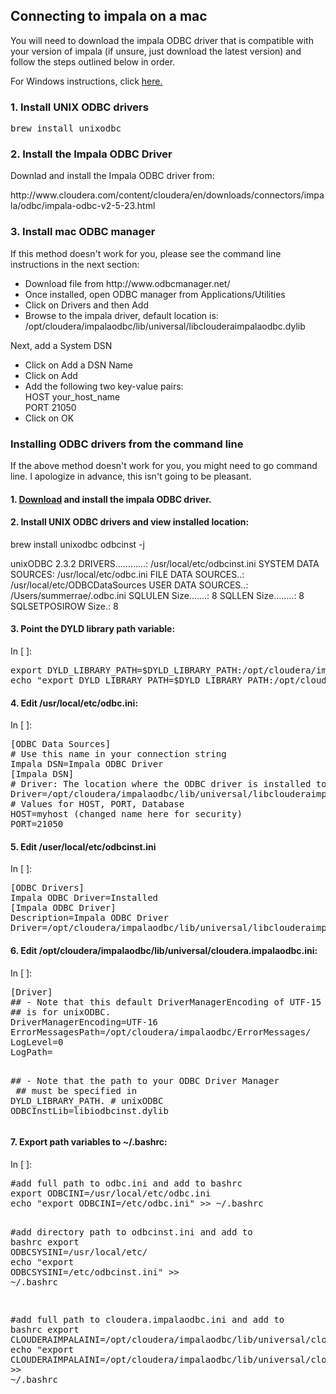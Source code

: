 
<h2 id="Connecting-to-impala-on-a-mac">Connecting to impala on a mac<a class="anchor-link" href="#Connecting-to-impala-on-a-mac"></a></h2>
</div>
</div>
</div>

<div class="cell border-box-sizing text_cell rendered">
<div class="prompt input_prompt">
</div>
<div class="inner_cell">
<div class="text_cell_render border-box-sizing rendered_html">
You will need to download the impala ODBC driver that is compatible with your version of impala (if unsure, just download the latest version) and follow the steps outlined below in order.</p>
<p>For Windows instructions, click <a href='https://github.com/summerela/impala_training/blob/master/windows_odbc.md' target='_blank'>here.</a></p>
</div>
</div>
</div>
<div class="cell border-box-sizing text_cell rendered">
</div>
<div class="inner_cell">
<div class="text_cell_render border-box-sizing rendered_html">
<h3 id="Install-unixODBC-drivers">1. Install UNIX ODBC drivers<a class="anchor-link" href="#Install-unixODBC-drivers"></a></h3>
</div>
</div>
</div>


<div class="inner_cell">
    <div class="input_area">
<div class="highlight"><pre><span class="n">brew</span> <span class="n">install</span> <span class="n">unixodbc</span>
</pre></div>

</div>
</div>
</div>

</div>
<div class="cell border-box-sizing text_cell rendered">
<div class="prompt input_prompt">
</div>
<div class="inner_cell">
<div class="text_cell_render border-box-sizing rendered_html">
<h3 id="Install-the-Impala-ODBC-Driver">2. Install the Impala ODBC Driver<a class="anchor-link" href="#Install-the-Impala-ODBC-Driver"></a></h3>
</div>
</div>
</div>

<div class="cell border-box-sizing text_cell rendered">
<div class="prompt input_prompt">
</div>
<div class="inner_cell">
<div class="text_cell_render border-box-sizing rendered_html">
<p>Downlad and install the Impala ODBC driver from:</p>
<p>http://www.cloudera.com/content/cloudera/en/downloads/connectors/impala/odbc/impala-odbc-v2-5-23.html</p>
</div>
</div>
</div>
<div class="cell border-box-sizing text_cell rendered">
<div class="prompt input_prompt">
</div>
<div class="inner_cell">
<div class="text_cell_render border-box-sizing rendered_html">
<h3 id="Install-mac-ODBC-manager">3. Install mac ODBC manager<a class="anchor-link" href="#Install-mac-ODBC-manager"></a></h3>
</div>
</div>
</div>

<div class="cell border-box-sizing text_cell rendered">
<div class="prompt input_prompt">
</div>
<div class="inner_cell">
<div class="text_cell_render border-box-sizing rendered_html">
<p>If this method doesn't work for you, please see the command line instructions in the next section:</p>
<ul>
<li> Download file from http://www.odbcmanager.net/ </li>
<li> Once installed, open ODBC manager from Applications/Utilities </li>
<li> Click on Drivers and then Add </li>
<li> Browse to the impala driver, default location is: <br> /opt/cloudera/impalaodbc/lib/universal/libclouderaimpalaodbc.dylib </li>
</ul>
<p>Next, add a System DSN 
<ul>
<li> Click on Add a DSN Name </li>
<li> Click on Add </li>
<li> Add the following two key-value pairs: <br>
HOST your_host_name <br>
PORT 21050 </li>
<li> Click on OK </li>

</div>
<div class="cell border-box-sizing text_cell rendered">
<div class="prompt input_prompt">
</div>
<div class="inner_cell">
<div class="text_cell_render border-box-sizing rendered_html">
<h3 id="Installing-ODBC-drivers-from-the-command-line">Installing ODBC drivers from the command line<a class="anchor-link" href="#Installing-ODBC-drivers-from-the-command-line"></a></h3>
</div>
</div>
</div>

<div class="cell border-box-sizing text_cell rendered">
<div class="prompt input_prompt">
</div>
<div class="inner_cell">
<div class="text_cell_render border-box-sizing rendered_html">
<p>If the above method doesn't work for you, you might need to go command line. I apologize in advance, this isn't going to be pleasant.</p>
</div>
</div>
</div>
<div class="cell border-box-sizing text_cell rendered">
<div class="prompt input_prompt">
</div>
<div class="inner_cell">
<div class="text_cell_render border-box-sizing rendered_html">
<p><h4>1. <a href='http://www.cloudera.com/content/cloudera/en/downloads/connectors/impala/odbc/impala-odbc-v2-5-23.html' target='_blank'>Download</a> and install the impala ODBC driver.</h4></p>
</div>
</div>
</div>
<div class="cell border-box-sizing text_cell rendered">
<div class="prompt input_prompt">
</div>
<div class="inner_cell">
<div class="text_cell_render border-box-sizing rendered_html">
<h4 id="Install-UNIX-ODBC-drivers-and-view-installed-location:">2. Install UNIX ODBC drivers and view installed location:<a class="anchor-link" href="#Install-UNIX-ODBC-drivers-and-view-installed-location:"></a></h4>
</div>
</div>
</div>

<div class="cell border-box-sizing text_cell rendered">
<div class="prompt input_prompt">
</div>
<div class="inner_cell">
<div class="text_cell_render border-box-sizing rendered_html">
<p>brew install unixodbc odbcinst -j</p>
<p>unixODBC 2.3.2 DRIVERS............: /usr/local/etc/odbcinst.ini SYSTEM DATA SOURCES: /usr/local/etc/odbc.ini FILE DATA SOURCES..: /usr/local/etc/ODBCDataSources USER DATA SOURCES..: /Users/summerrae/.odbc.ini SQLULEN Size.......: 8 SQLLEN Size........: 8 SQLSETPOSIROW Size.: 8</p>
</div>
</div>
</div>
<div class="cell border-box-sizing text_cell rendered">
<div class="prompt input_prompt">
</div>
<div class="inner_cell">
<div class="text_cell_render border-box-sizing rendered_html">
<h4 id="Point-the-DYLD-library-path-variable:">3. Point the DYLD library path variable:<a class="anchor-link" href="#Point-the-DYLD-library-path-variable:"></a></h4>
</div>
</div>
</div>

<div class="cell border-box-sizing code_cell rendered">
<div class="input">
<div class="prompt input_prompt">In&nbsp;[&nbsp;]:</div>
<div class="inner_cell">
    <div class="input_area">
<div class="highlight"><pre><span class="n">export</span> <span class="n">DYLD_LIBRARY_PATH</span><span class="o">=</span><span class="err">$</span><span class="n">DYLD_LIBRARY_PATH</span><span class="p">:</span><span class="o">/</span><span class="n">opt</span><span class="o">/</span><span class="n">cloudera</span><span class="o">/</span><span class="n">impalaodbc</span><span class="o">/</span><span class="n">lib</span><span class="o">/</span><span class="n">universal</span>
<span class="n">echo</span> <span class="s">&quot;export DYLD_LIBRARY_PATH=$DYLD_LIBRARY_PATH:/opt/cloudera/impalaodbc/lib/universal/&quot;</span> <span class="o">&gt;&gt;</span> <span class="o">~/.</span><span class="n">bashrc</span>
</pre></div>

</div>
</div>
</div>

</div>
<div class="cell border-box-sizing text_cell rendered">
<div class="prompt input_prompt">
</div>
<div class="inner_cell">
<div class="text_cell_render border-box-sizing rendered_html">
<h4 id="Edit-/usr/local/etc/odbc.ini:">4. Edit /usr/local/etc/odbc.ini:<a class="anchor-link" href="#Edit-/usr/local/etc/odbc.ini:"></a></h4>
</div>
</div>
</div>

<div class="cell border-box-sizing code_cell rendered">
<div class="input">
<div class="prompt input_prompt">In&nbsp;[&nbsp;]:</div>
<div class="inner_cell">
    <div class="input_area">
<div class="highlight"><pre><span class="p">[</span><span class="n">ODBC</span> <span class="n">Data</span> <span class="n">Sources</span><span class="p">]</span>
<span class="c"># Use this name in your connection string </span>
<span class="n">Impala</span> <span class="n">DSN</span><span class="o">=</span><span class="n">Impala</span> <span class="n">ODBC</span> <span class="n">Driver</span>
<span class="p">[</span><span class="n">Impala</span> <span class="n">DSN</span><span class="p">]</span>
<span class="c"># Driver: The location where the ODBC driver is installed to. </span>
<span class="n">Driver</span><span class="o">=/</span><span class="n">opt</span><span class="o">/</span><span class="n">cloudera</span><span class="o">/</span><span class="n">impalaodbc</span><span class="o">/</span><span class="n">lib</span><span class="o">/</span><span class="n">universal</span><span class="o">/</span><span class="n">libclouderaimpalaodbc</span><span class="o">.</span><span class="n">dylib</span>
<span class="c"># Values for HOST, PORT, Database </span>
<span class="n">HOST</span><span class="o">=</span><span class="n">myhost</span> <span class="p">(</span><span class="n">changed</span> <span class="n">name</span> <span class="n">here</span> <span class="k">for</span> <span class="n">security</span><span class="p">)</span>
<span class="n">PORT</span><span class="o">=</span><span class="mi">21050</span>
</pre></div>

</div>
</div>
</div>

</div>
<div class="cell border-box-sizing text_cell rendered">
<div class="prompt input_prompt">
</div>
<div class="inner_cell">
<div class="text_cell_render border-box-sizing rendered_html">
<h4 id="Edit-/user/local/etc/odbcinst.ini">5. Edit /user/local/etc/odbcinst.ini<a class="anchor-link" href="#Edit-/user/local/etc/odbcinst.ini"></a></h4>
</div>
</div>
</div>

<div class="cell border-box-sizing code_cell rendered">
<div class="input">
<div class="prompt input_prompt">In&nbsp;[&nbsp;]:</div>
<div class="inner_cell">
    <div class="input_area">
<div class="highlight"><pre><span class="p">[</span><span class="n">ODBC</span> <span class="n">Drivers</span><span class="p">]</span>
<span class="n">Impala</span> <span class="n">ODBC</span> <span class="n">Driver</span><span class="o">=</span><span class="n">Installed</span>
<span class="p">[</span><span class="n">Impala</span> <span class="n">ODBC</span> <span class="n">Driver</span><span class="p">]</span>
<span class="n">Description</span><span class="o">=</span><span class="n">Impala</span> <span class="n">ODBC</span> <span class="n">Driver</span>
<span class="n">Driver</span><span class="o">=/</span><span class="n">opt</span><span class="o">/</span><span class="n">cloudera</span><span class="o">/</span><span class="n">impalaodbc</span><span class="o">/</span><span class="n">lib</span><span class="o">/</span><span class="n">universal</span><span class="o">/</span><span class="n">libclouderaimpalaodbc</span><span class="o">.</span><span class="n">dylib</span>
</pre></div>

</div>
</div>
</div>

</div>
<div class="cell border-box-sizing text_cell rendered">
<div class="prompt input_prompt">
</div>
<div class="inner_cell">
<div class="text_cell_render border-box-sizing rendered_html">
<h4 id="Edited-/opt/cloudera/impalaodbc/lib/universal/cloudera.impalaodbc.ini:">6. Edit /opt/cloudera/impalaodbc/lib/universal/cloudera.impalaodbc.ini:<a class="anchor-link" href="#Edited-/opt/cloudera/impalaodbc/lib/universal/cloudera.impalaodbc.ini:"></a></h4>
</div>
</div>
</div>

<div class="cell border-box-sizing code_cell rendered">
<div class="input">
<div class="prompt input_prompt">In&nbsp;[&nbsp;]:</div>
<div class="inner_cell">
    <div class="input_area">
<div class="highlight"><pre><span class="p">[</span><span class="n">Driver</span><span class="p">]</span>
<span class="c">## - Note that this default DriverManagerEncoding of UTF-15 </span>
<span class="c">## is for unixODBC. </span>
<span class="n">DriverManagerEncoding</span><span class="o">=</span><span class="n">UTF</span><span class="o">-</span><span class="mi">16</span>
<span class="n">ErrorMessagesPath</span><span class="o">=/</span><span class="n">opt</span><span class="o">/</span><span class="n">cloudera</span><span class="o">/</span><span class="n">impalaodbc</span><span class="o">/</span><span class="n">ErrorMessages</span><span class="o">/</span>
<span class="n">LogLevel</span><span class="o">=</span><span class="mi">0</span>
<span class="n">LogPath</span><span class="o">=</span>

<span class="c">## - Note that the path to your ODBC Driver Manager </span>
<span class="c">## must be specified in DYLD_LIBRARY_PATH.</span>
<span class="c"># unixODBC </span>
<span class="n">ODBCInstLib</span><span class="o">=</span><span class="n">libiodbcinst</span><span class="o">.</span><span class="n">dylib</span>
</pre></div>

</div>
</div>
</div>

</div>
<div class="cell border-box-sizing text_cell rendered">
<div class="prompt input_prompt">
</div>
<div class="inner_cell">
<div class="text_cell_render border-box-sizing rendered_html">
<h4 id="Export-path-variables-to-~/.bashrc:">7. Export path variables to ~/.bashrc:<a class="anchor-link" href="#Export-path-variables-to-~/.bashrc:"></a></h4>
</div>
</div>
</div>

<div class="cell border-box-sizing code_cell rendered">
<div class="input">
<div class="prompt input_prompt">In&nbsp;[&nbsp;]:</div>
<div class="inner_cell">
    <div class="input_area">
<div class="highlight"><pre><span class="c">#add full path to odbc.ini and add to bashrc</span>
<span class="n">export</span> <span class="n">ODBCINI</span><span class="o">=/</span><span class="n">usr</span><span class="o">/</span><span class="n">local</span><span class="o">/</span><span class="n">etc</span><span class="o">/</span><span class="n">odbc</span><span class="o">.</span><span class="n">ini</span>
<span class="n">echo</span> <span class="s">&quot;export ODBCINI=/etc/odbc.ini&quot;</span> <span class="o">&gt;&gt;</span> <span class="o">~/.</span><span class="n">bashrc</span>

<span class="c">#add directory path to odbcinst.ini and add to bashrc</span>
<span class="n">export</span> <span class="n">ODBCSYSINI</span><span class="o">=/</span><span class="n">usr</span><span class="o">/</span><span class="n">local</span><span class="o">/</span><span class="n">etc</span><span class="o">/</span>
<span class="n">echo</span> <span class="s">&quot;export ODBCSYSINI=/etc/odbcinst.ini&quot;</span> <span class="o">&gt;&gt;</span> <span class="o">~/.</span><span class="n">bashrc</span>

<span class="c">#add full path to cloudera.impalaodbc.ini and add to bashrc</span>
<span class="n">export</span> <span class="n">CLOUDERAIMPALAINI</span><span class="o">=/</span><span class="n">opt</span><span class="o">/</span><span class="n">cloudera</span><span class="o">/</span><span class="n">impalaodbc</span><span class="o">/</span><span class="n">lib</span><span class="o">/</span><span class="n">universal</span><span class="o">/</span><span class="n">cloudera</span><span class="o">.</span><span class="n">impalaodbc</span><span class="o">.</span><span class="n">ini</span>
<span class="n">echo</span> <span class="s">&quot;export CLOUDERAIMPALAINI=/opt/cloudera/impalaodbc/lib/universal/cloudera.impalaodbc.ini&quot;</span> <span class="o">&gt;&gt;</span> <span class="o">~/.</span><span class="n">bashrc</span>
</pre></div>

</div>
</div>
</div>

</div>
    </div>
  </div>
</body>
</html>


